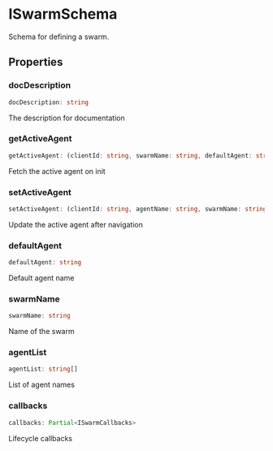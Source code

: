 # ISwarmSchema

Schema for defining a swarm.

## Properties

### docDescription

```ts
docDescription: string
```

The description for documentation

### getActiveAgent

```ts
getActiveAgent: (clientId: string, swarmName: string, defaultAgent: string) => string | Promise<string>
```

Fetch the active agent on init

### setActiveAgent

```ts
setActiveAgent: (clientId: string, agentName: string, swarmName: string) => void | Promise<void>
```

Update the active agent after navigation

### defaultAgent

```ts
defaultAgent: string
```

Default agent name

### swarmName

```ts
swarmName: string
```

Name of the swarm

### agentList

```ts
agentList: string[]
```

List of agent names

### callbacks

```ts
callbacks: Partial<ISwarmCallbacks>
```

Lifecycle callbacks
